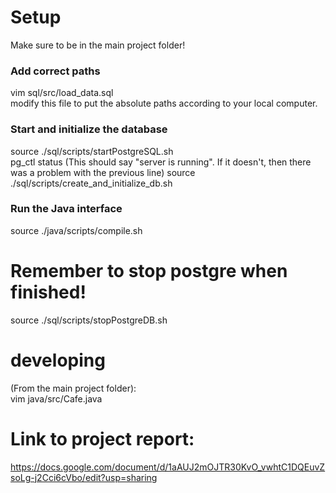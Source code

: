 
# Setup
Make sure to be in the main project folder!  
### Add correct paths
vim sql/src/load_data.sql  
modify this file to put the absolute paths according to your local computer.  

### Start and initialize the database
source ./sql/scripts/startPostgreSQL.sh  
pg_ctl status (This should say "server is running". If it doesn't, then there was a problem with the previous line)
source ./sql/scripts/create_and_initialize_db.sh  

### Run the Java interface
source ./java/scripts/compile.sh  

# Remember to stop postgre when finished!
source ./sql/scripts/stopPostgreDB.sh


# developing
(From the main project folder):  
vim java/src/Cafe.java  


# Link to project report:
https://docs.google.com/document/d/1aAUJ2mOJTR30KvO_vwhtC1DQEuvZsoLg-j2Cci6cVbo/edit?usp=sharing  











